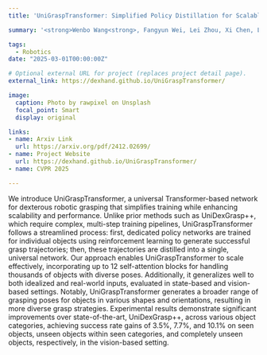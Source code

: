 ```yaml
---
title: 'UniGraspTransformer: Simplified Policy Distillation for Scalable Dexterous Robotic Grasping - CVPR 2025'

summary: '<strong>Wenbo Wang<strong>, Fangyun Wei, Lei Zhou, Xi Chen, Lin Luo, Xiaohan Yi, Yizhong Zhang, Yaobo Liang, Chang Xu, Yan Lu, Jiaolong Yang, Baining Guo.'

tags:
  - Robotics
date: "2025-03-01T00:00:00Z"

# Optional external URL for project (replaces project detail page).
external_link: https://dexhand.github.io/UniGraspTransformer/

image:
  caption: Photo by rawpixel on Unsplash
  focal_point: Smart
  display: original

links:
- name: Arxiv Link
  url: https://arxiv.org/pdf/2412.02699/
- name: Project Website
  url: https://dexhand.github.io/UniGraspTransformer/
- name: CVPR 2025

---
```


We introduce UniGraspTransformer, a universal Transformer-based network for dexterous robotic grasping that simplifies training while enhancing scalability and performance. Unlike prior methods such as UniDexGrasp++, which require complex, multi-step training pipelines, UniGraspTransformer follows a streamlined process: first, dedicated policy networks are trained for individual objects using reinforcement learning to generate successful grasp trajectories; then, these trajectories are distilled into a single, universal network. Our approach enables UniGraspTransformer to scale effectively, incorporating up to 12 self-attention blocks for handling thousands of objects with diverse poses. Additionally, it generalizes well to both idealized and real-world inputs, evaluated in state-based and vision-based settings. Notably, UniGraspTransformer generates a broader range of grasping poses for objects in various shapes and orientations, resulting in more diverse grasp strategies. Experimental results demonstrate significant improvements over state-of-the-art, UniDexGrasp++, across various object categories, achieving success rate gains of 3.5%, 7.7%, and 10.1% on seen objects, unseen objects within seen categories, and completely unseen objects, respectively, in the vision-based setting.